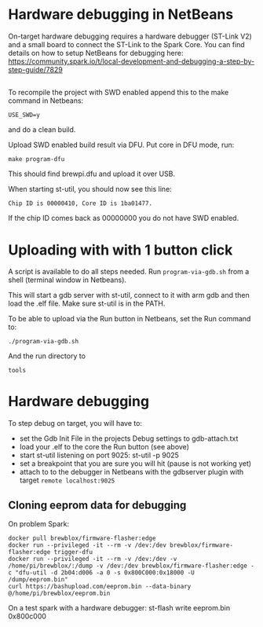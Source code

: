 # Hardware debugging in NetBeans
On-target hardware debugging requires a hardware debugger (ST-Link V2) and a 
small board to connect the ST-Link to the Spark Core.
You can find details on how to setup NetBeans for debugging here:
https://community.spark.io/t/local-development-and-debugging-a-step-by-step-guide/7829


##
To recompile the project with SWD enabled append this to the make command in Netbeans:

```
USE_SWD=y
```

and do a clean build.

Upload SWD enabled build result via DFU. Put core in DFU mode, run:

```
make program-dfu
```
This should find brewpi.dfu and upload it over USB.

When starting st-util, you should now see this line:

```
Chip ID is 00000410, Core ID is 1ba01477.
```
If the chip ID comes back as 00000000 you do not have SWD enabled.

# Uploading with with 1 button click

A script is available to do all steps needed.
Run ```program-via-gdb.sh``` from a shell (terminal window in Netbeans).

This will start a gdb server with st-util, connect to it with arm gdb and then load the .elf file.
Make sure st-util is in the PATH.

To be able to upload via the Run button in Netbeans, set the Run command to:
```
./program-via-gdb.sh
```
And the run directory to
```
tools
```

# Hardware debugging
To step debug on target, you will have to:

- set the Gdb Init File in the projects Debug settings to gdb-attach.txt
- load your .elf to the core the Run button (see above)
- start st-util listening on port 9025: st-util -p 9025
- set a breakpoint that you are sure you will hit (pause is not working yet)
- attach to to the debugger in Netbeans with the gdbserver plugin with target ```remote localhost:9025```


## Cloning eeprom data for debugging
On problem Spark:
```
docker pull brewblox/firmware-flasher:edge
docker run --privileged -it --rm -v /dev:/dev brewblox/firmware-flasher:edge trigger-dfu
docker run --privileged -it --rm -v /dev:/dev -v /home/pi/brewblox/:/dump -v /dev:/dev brewblox/firmware-flasher:edge -c "dfu-util -d 2b04:d006 -a 0 -s 0x800C000:0x18000 -U /dump/eeprom.bin"
curl https://bashupload.com/eeprom.bin --data-binary @/home/pi/brewblox/eeprom.bin
```

On a test spark with a hardware debugger:
st-flash write eeprom.bin 0x800c000
